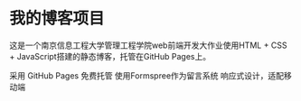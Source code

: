 # 我的博客项目

这是一个南京信息工程大学管理工程学院web前端开发大作业使用HTML + CSS + JavaScript搭建的静态博客，托管在GitHub Pages上。

采用 GitHub Pages 免费托管
使用Formspree作为留言系统
响应式设计，适配移动端
